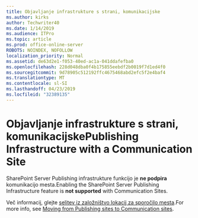 ```yaml
---
title: Objavljanje infrastrukture s strani, komunikacijske
ms.author: kirks
author: Techwriter40
ms.date: 1/14/2019
ms.audience: ITPro
ms.topic: article
ms.prod: office-online-server
ROBOTS: NOINDEX, NOFOLLOW
localization_priority: Normal
ms.assetid: de63d2e1-f053-40ed-ac1a-041ddafefba0
ms.openlocfilehash: 228d048dba0f4b175855eebdf2b0019f7d1ed4f0
ms.sourcegitcommit: 9d78905c512192ffc4675468abd2efc5f2e4baf4
ms.translationtype: MT
ms.contentlocale: sl-SI
ms.lasthandoff: 04/23/2019
ms.locfileid: "32389135"
---
```

# <a name="publishing-infrastructure-with-a-communication-site"></a><span data-ttu-id="6be83-102">Objavljanje infrastrukture s strani, komunikacijske</span><span class="sxs-lookup"><span data-stu-id="6be83-102">Publishing Infrastructure with a Communication Site</span></span>


<span data-ttu-id="6be83-103">SharePoint Server Publishing infrastrukture funkcijo je **ne podpira** komunikacijo mesta.</span><span class="sxs-lookup"><span data-stu-id="6be83-103">Enabling the SharePoint Server Publishing Infrastructure feature is **not supported** with Communication Sites.</span></span> 
  
<span data-ttu-id="6be83-104">Več informacij, glejte [selitev iz založništvo lokacij za sporočilo mesta](https://docs.microsoft.com/sharepoint/publishing-sites-classic-to-modern-experience).</span><span class="sxs-lookup"><span data-stu-id="6be83-104">For more info, see [Moving from Publishing sites to Communication sites](https://docs.microsoft.com/sharepoint/publishing-sites-classic-to-modern-experience).</span></span> 
  

